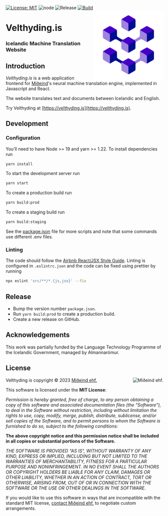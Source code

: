 [![License: MIT](https://img.shields.io/badge/License-MIT-yellow.svg)](https://opensource.org/licenses/MIT)
![node](https://img.shields.io/badge/node-19+-brightgreen.svg)
![Release](https://shields.io/github/v/release/mideind/Velthyding?display_name=tag)
[![Build](https://github.com/mideind/Velthyding/actions/workflows/eslint.yml/badge.svg)]()
<img src="src/velthyding_logo.png" align="right" width="224" height="224" style="margin-left:20px;">

# Velthyding.is

### Icelandic Machine Translation Website

## Introduction

_Velthyding.is_ is a web application frontend for [Miðeind](https://miðeind.is)'s
neural machine translation engine, implemented in Javascript and React.

The website translates text and documents between Icelandic and English.

Try Velthyding at [https://velthyding.is](https://velthyding.is).

## Development

### Configuration

You’ll need to have Node >= 19 and yarn >= 1.22. To install dependencies run

```bash
yarn install
```

To start the development server run

```bash
yarn start
```

To create a production build run

```bash
yarn build:prod
```

To create a staging build run

```bash
yarn build:staging
```

See the [package.json](package.json) file for more scripts and note that some commands use different .env files.

### Linting

The code should follow the [Airbnb React/JSX Style Guide](https://github.com/airbnb/javascript/tree/master/react).
Linting is configured in `.eslintrc.json` and the code can be fixed using prettier by running

```bash
npx eslint 'src/**/*.{js,jsx}' --fix
```

## Release

- Bump the version number `package.json`.
- Run `yarn build:prod` to create a production build.
- Create a new release on GitHub.

## Acknowledgements

This work was partially funded by the Language Technology Programme
of the Icelandic Government, managed by Almannarómur.

## License

<img src="https://github.com/mideind/GreynirPackage/blob/master/doc/_static/MideindLogoVert100.png?raw=true" align="right" style="margin-left:20px;" alt="Miðeind ehf.">

Velthyding is copyright © 2023 [Miðeind ehf.](https://mideind.is)

This software is licensed under the **MIT License**:

_Permission is hereby granted, free of charge, to any person_
_obtaining a copy of this software and associated documentation_
_files (the "Software"), to deal in the Software without restriction,_
_including without limitation the rights to use, copy, modify, merge,_
_publish, distribute, sublicense, and/or sell copies of the Software,_
_and to permit persons to whom the Software is furnished to do so,_
_subject to the following conditions:_

**The above copyright notice and this permission notice shall be**
**included in all copies or substantial portions of the Software.**

_THE SOFTWARE IS PROVIDED "AS IS", WITHOUT WARRANTY OF ANY KIND,_
_EXPRESS OR IMPLIED, INCLUDING BUT NOT LIMITED TO THE WARRANTIES OF_
_MERCHANTABILITY, FITNESS FOR A PARTICULAR PURPOSE AND NONINFRINGEMENT._
_IN NO EVENT SHALL THE AUTHORS OR COPYRIGHT HOLDERS BE LIABLE FOR ANY_
_CLAIM, DAMAGES OR OTHER LIABILITY, WHETHER IN AN ACTION OF CONTRACT,_
_TORT OR OTHERWISE, ARISING FROM, OUT OF OR IN CONNECTION WITH THE_
_SOFTWARE OR THE USE OR OTHER DEALINGS IN THE SOFTWARE._

If you would like to use this software in ways that are incompatible
with the standard MIT license, [contact Miðeind ehf.](mailto:mideind@mideind.is)
to negotiate custom arrangements.
